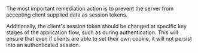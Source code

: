 The most important remediation action is to prevent the server from
accepting client supplied data as session tokens.

Additionally, the client's session token should be changed at specific 
key stages of the application flow, such as during authentication. 
This will ensure that even if clients are able to set their own cookie, 
it will not persist into an authenticated session.